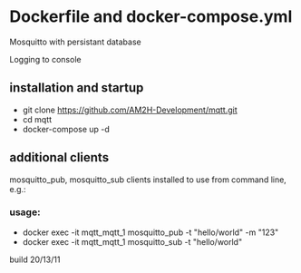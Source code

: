 # Dockerfile and docker-compose.yml
Mosquitto with persistant database

Logging to console

## installation and startup
* git clone https://github.com/AM2H-Development/mqtt.git
* cd mqtt
* docker-compose up -d

## additional clients
mosquitto_pub, mosquitto_sub clients installed to use from command line, e.g.:
### usage:
* docker exec -it mqtt_mqtt_1 mosquitto_pub -t "hello/world" -m "123"
* docker exec -it mqtt_mqtt_1 mosquitto_sub -t "hello/world"

build 20/13/11
